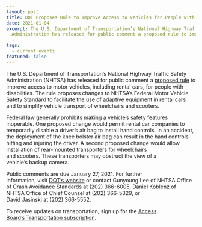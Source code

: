 ```yaml
---
layout: post
title: DOT Proposes Rule to Improve Access to Vehicles for People with Disabilities
date: 2021-01-04
excerpt: The U.S. Department of Transportation’s National Highway Traffic Safety
  Administration has released for public comment a proposed rule to improve . .
  .
tags:
  - current events
featured: false
---
```

The U.S. Department of Transportation’s National Highway Traffic Safety Administration (NHTSA) has released for public comment a [proposed rule](http://www.federalregister.gov/documents/2020/12/28/2020-28648/make-inoperative-exemptions-vehicle-modifications-to-accommodate-people-with-disabilities) to improve access to motor vehicles, including rental cars, for people with disabilities. The rule proposes changes to NHTSA’s Federal Motor Vehicle Safety Standard to facilitate the use of adaptive equipment in rental cars and to simplify vehicle transport of wheelchairs and scooters. 

Federal law generally prohibits making a vehicle’s safety features inoperable. One proposed change would permit rental car companies to temporarily disable a driver’s air bag to install hand controls. In an accident, the deployment of the knee bolster air bag can result in the hand controls hitting and injuring the driver. A second proposed change would allow installation of rear-mounted transporters for wheelchairs and scooters. These transporters may obstruct the view of a vehicle’s backup camera.  

Public comments are due January 27, 2021. For further information, visit [DOT’s website](https://www.nhtsa.gov/press-releases/rule-proposed-expand-mobility-people-with-disabilities) or contact Gunyoung Lee of NHTSA Office of Crash Avoidance Standards at (202) 366-6005, Daniel Koblenz of NHTSA Office of Chief Counsel at (202) 366-5329, or David Jasinski at (202) 366-5552.

To receive updates on transportation, sign up for the [Access Board’s Transportation subscription](https://public.govdelivery.com/accounts/USACCESS/subscriber/qualify?commit=Subscribe&topic_id=USACCESS_13).
